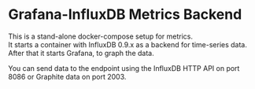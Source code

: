 # Grafana-InfluxDB Metrics Backend

This is a stand-alone docker-compose setup for metrics.  
It starts a container with InfluxDB 0.9.x as a backend for time-series data.  
After that it starts Grafana, to graph the data.

You can send data to the endpoint using the InfluxDB HTTP API on port 8086 or Graphite data
on port 2003.
